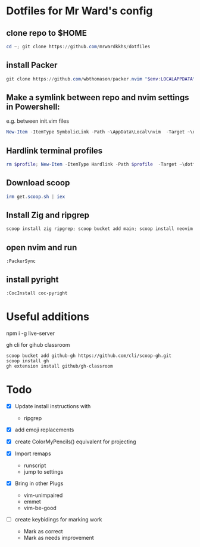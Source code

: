# Dotfiles for Mr Ward's config

## clone repo to $HOME
```Powershell
cd ~; git clone https://github.com/mrwardkkhs/dotfiles
```

## install Packer
```powershell
git clone https://github.com/wbthomason/packer.nvim "$env:LOCALAPPDATA\nvim-data\site\pack\packer\start\packer.nvim"
```

## Make a symlink between repo and nvim settings in Powershell:
e.g. between init.vim files
```Powershell
New-Item -ItemType SymbolicLink -Path ~\AppData\Local\nvim  -Target ~\dotfiles\nvim\
```

## Hardlink terminal profiles
```powershell
rm $profile; New-Item -ItemType Hardlink -Path $profile  -Target ~\dotfiles\Microsoft.PowerShell_profile.ps1
```

## Download scoop
```Powershell
irm get.scoop.sh | iex
```

## Install Zig and ripgrep
```powershell
scoop install zig ripgrep; scoop bucket add main; scoop install neovim
```

## open nvim and run 
```vim
:PackerSync
```

## install pyright
```vim
:CocInstall coc-pyright
```

# Useful additions

npm i -g live-server

gh cli for gihub classroom
```
scoop bucket add github-gh https://github.com/cli/scoop-gh.git
scoop install gh
gh extension install github/gh-classroom
```


# Todo
- [x] Update install instructions with 
    - ripgrep

- [x] add emoji replacements
- [x] create ColorMyPencils() equivalent for projecting
- [x] Import remaps
    - runscript
    - jump to settings
- [x] Bring in other Plugs
    - vim-unimpaired
    - emmet
    - vim-be-good
- [ ] create keybidings for marking work
    - Mark as correct
    - Mark as needs improvement
